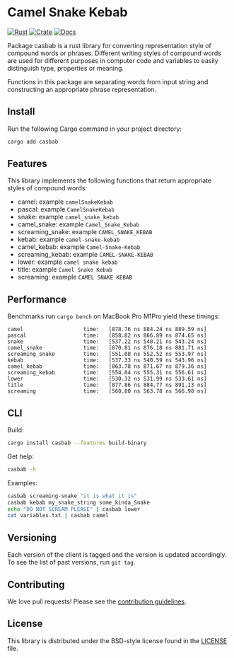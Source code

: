# Camel Snake Kebab

[![Rust](https://github.com/janos/casbab-rs/actions/workflows/rust.yml/badge.svg)](https://github.com/janos/casbab-rs/actions/workflows/rust.yml)
[![Crate](https://img.shields.io/crates/v/casbab.svg)](https://crates.io/crates/casbab)
[![Docs](https://docs.rs/casbab/badge.svg)](https://docs.rs/casbab)

Package casbab is a rust library for converting representation style of compound words or phrases. Different writing styles of compound words are used for different purposes in computer code and variables to easily distinguish type, properties or meaning.

Functions in this package are separating words from input string and constructing an appropriate phrase representation.

## Install

Run the following Cargo command in your project directory:

```sh
cargo add casbab
```

## Features

This library implements the following functions that return appropriate styles of compound words:

- camel: example `camelSnakeKebab`
- pascal: example `CamelSnakeKebab`
- snake: example `camel_snake_kebab`
- camel_snake: example `Camel_Snake_Kebab`
- screaming_snake: example `CAMEL_SNAKE_KEBAB`
- kebab: example `camel-snake-kebab`
- camel_kebab: example `Camel-Snake-Kebab`
- screaming_kebab: example `CAMEL-SNAKE-KEBAB`
- lower: example `camel snake kebab`
- title: example `Camel Snake Kebab`
- screaming: example `CAMEL SNAKE KEBAB`

## Performance

Benchmarks run `cargo bench` on MacBook Pro M1Pro yield these timings:

```
camel                   time:   [878.76 ns 884.24 ns 889.59 ns]
pascal                  time:   [858.82 ns 866.89 ns 874.65 ns]
snake                   time:   [537.22 ns 540.21 ns 543.24 ns]
camel_snake             time:   [870.81 ns 876.18 ns 881.71 ns]
screaming_snake         time:   [551.08 ns 552.52 ns 553.97 ns]
kebab                   time:   [537.33 ns 540.59 ns 543.96 ns]
camel_kebab             time:   [863.78 ns 871.67 ns 879.36 ns]
screaming_kebab         time:   [554.04 ns 555.31 ns 556.61 ns]
lower                   time:   [530.32 ns 531.99 ns 533.61 ns]
title                   time:   [877.86 ns 884.77 ns 891.13 ns]
screaming               time:   [560.80 ns 563.78 ns 566.98 ns]
```

## CLI

Build:

```sh
cargo install casbab --features build-binary
```

Get help:

```sh
casbab -h
```

Examples:

```sh
casbab screaming-snake "it is what it is"
casbab kebab my_snake_string some_kinda_Snake
echo "DO NOT SCREAM PLEASE" | casbab lower
cat variables.txt | casbab camel
```

## Versioning

Each version of the client is tagged and the version is updated accordingly.
To see the list of past versions, run `git tag`.

## Contributing

We love pull requests! Please see the [contribution guidelines](CONTRIBUTING.md).

## License

This library is distributed under the BSD-style license found in the [LICENSE](LICENSE) file.
